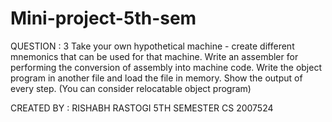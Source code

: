 # Mini-project-5th-sem
QUESTION : 3 
Take your own hypothetical machine - create different mnemonics that can be used for that machine. 
Write an assembler for performing the conversion of assembly into machine code. 
Write the object program in another file and load the file in memory. Show the output of every step.
(You can consider relocatable object program)

CREATED BY : 
RISHABH RASTOGI
5TH SEMESTER CS
2007524
